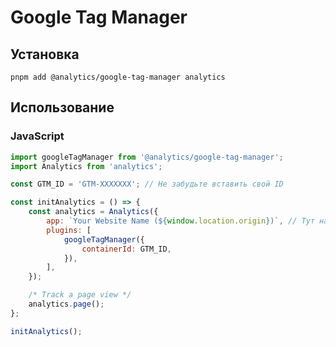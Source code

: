 # Google Tag Manager

## Установка

```shell
pnpm add @analytics/google-tag-manager analytics
```

## Использование

### JavaScript
```javascript
import googleTagManager from '@analytics/google-tag-manager';
import Analytics from 'analytics';

const GTM_ID = 'GTM-XXXXXXX'; // Не забудьте вставить свой ID

const initAnalytics = () => {
	const analytics = Analytics({
		app: `Your Website Name (${window.location.origin})`, // Тут надо обновить название сайта
		plugins: [
			googleTagManager({
				containerId: GTM_ID,
			}),
		],
	});

	/* Track a page view */
	analytics.page();
};

initAnalytics();
```

